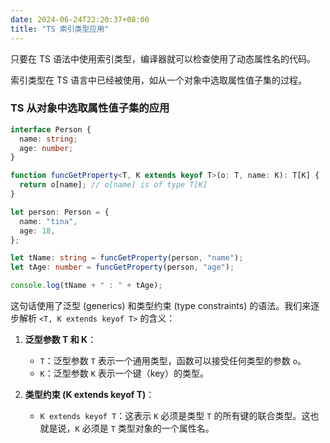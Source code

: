 ```yaml
---
date: 2024-06-24T22:20:37+08:00
title: "TS 索引类型应用"
---
```


只要在 TS 语法中使用索引类型，编译器就可以检查使用了动态属性名的代码。

索引类型在 TS 语言中已经被使用，如从一个对象中选取属性值子集的过程。

### TS 从对象中选取属性值子集的应用

```ts
interface Person {
  name: string;
  age: number;
}

function funcGetProperty<T, K extends keyof T>(o: T, name: K): T[K] {
  return o[name]; // o[name] is of type T[K]
}

let person: Person = {
  name: "tina",
  age: 18,
};

let tName: string = funcGetProperty(person, "name");
let tAge: number = funcGetProperty(person, "age");

console.log(tName + " : " + tAge);
```

这句话使用了泛型 (generics) 和类型约束 (type constraints) 的语法。我们来逐步解析 `<T, K extends keyof T>` 的含义：

1. **泛型参数 T 和 K**：

   - `T`：泛型参数 `T` 表示一个通用类型，函数可以接受任何类型的参数 `o`。
   - `K`：泛型参数 `K` 表示一个键（key）的类型。

2. **类型约束 (K extends keyof T)**：

   - `K extends keyof T`：这表示 `K` 必须是类型 `T` 的所有键的联合类型。这也就是说，`K` 必须是 `T` 类型对象的一个属性名。
